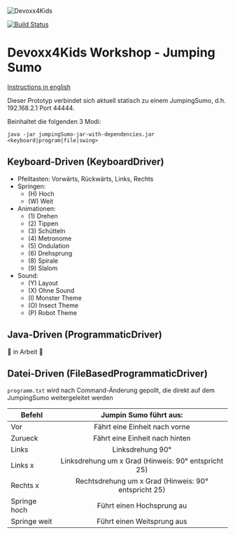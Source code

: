 ![Devoxx4Kids](http://www.devoxx4kids.de/wp-content/uploads/2015/07/cropped-header_hp.jpg)

[![Build Status](https://travis-ci.org/Devoxx4KidsDE/workshop-jumping-sumo.svg?branch=master)](https://travis-ci.org/Devoxx4KidsDE/workshop-jumping-sumo)

# Devoxx4Kids Workshop - Jumping Sumo

[Instructions in english](README.md)

Dieser Prototyp verbindet sich aktuell statisch zu einem JumpingSumo, d.h. 192.168.2.1 Port 44444.

Beinhaltet die folgenden 3 Modi:

```java -jar jumpingSumo-jar-with-dependencies.jar <keyboard|program|file|swing>```

## Keyboard-Driven (KeyboardDriver)
  - Pfeiltasten: Vorwärts, Rückwärts, Links, Rechts
  - Springen: 
      - (H) Hoch
      - (W) Weit
  - Animationen: 
      - (1) Drehen
      - (2) Tippen
      - (3) Schütteln
      - (4) Metronome
      - (5) Ondulation
      - (6) Drehsprung
      - (8) Spirale
      - (9) Slalom
  - Sound:
      - (Y) Layout
      - (X) Ohne Sound
      - (I) Monster Theme
      - (O) Insect Theme
      - (P) Robot Theme

## Java-Driven (ProgrammaticDriver)

:construction: in Arbeit :construction:
  
## Datei-Driven (FileBasedProgrammaticDriver)

```programm.txt``` wird nach Command-Änderung gepollt, die direkt auf dem JumpingSumo weitergeleitet werden

| Befehl       | Jumpin Sumo führt aus:                              |
| ------------ |:--------------------------------------------------: |
| Vor          | Fährt eine Einheit nach vorne                       |
| Zurueck      | Fährt eine Einheit nach hinten                      |
| Links        | Linksdrehung 90°                                    |
| Links x      | Linksdrehung um x Grad (Hinweis: 90° entspricht 25) |
| Rechts x     | Rechtsdrehung um x Grad (Hinweis: 90° entspricht 25)|
| Springe hoch | Führt einen Hochsprung au                           |
| Springe weit | Führt einen Weitsprung aus                          |